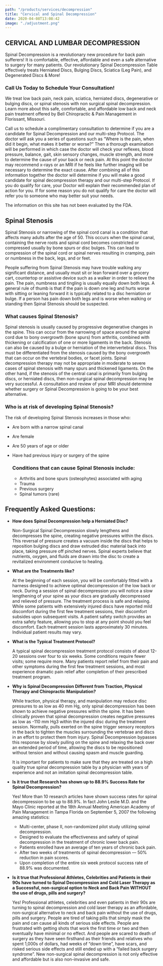 ```yaml
---
path: "/products/services/decompression"
title: "Cervical and Spinal Decompression"
date: 2020-04-08T13:08:42
image: "./adjustment.png"
---
```


## CERVICAL AND LUMBAR DECOMPRESSION

Spinal Decompression is a revolutionary new procedure for back pain sufferers! It is comfortable, effective, affordable and even a safe alternative to surgery for many patients. Our revolutionary Spinal Decompression Table effectively treats Herniated Discs, Bulging Discs, Sciatica (Leg Pain), and Degenerated Discs & More!

### Call Us Today to Schedule Your Consultation!

We treat low back pain, neck pain, sciatica, herniated discs, degenerative or bulging discs, or spinal stenosis with non surgical spinal decompression. Learn more about this safe, comfortable, and affordable low back and neck pain treatment offered by Bell Chiropractic & Pain Management in Florissant, Missouri.

Call us to schedule a complimentary consultation to determine if you are a candidate for Spinal Decompression and our multi-step Protocol. The doctor will ask you a series of questions such as “Where is the pain, when did it begin, what makes it better or worse?” Then a thorough examination will be performed in which case the doctor will check your reflexes, blood pressure, balance, gait, skin sensory changes, muscle strength, and more to determine the cause of your back or neck pain. At this point the doctor may recommend x-rays or an MRI if he feels like further imaging will be necessary to determine the exact cause. After combining all of this information together the doctor will determine if you will make a good candidate for spinal decompression therapy and our multi-step Protocol. If you do qualify for care, your Doctor will explain their recommended plan of action for you. If for some reason you do not qualify for care the doctor will refer you to someone who may better suit your needs.

The information on this site has not been evaluated by the FDA.

## Spinal Stenosis

Spinal Stenosis or narrowing of the spinal cord canal is a condition that affects many adults after the age of 50. This occurs when the spinal canal, containing the nerve roots and spinal cord becomes constricted or compressed usually by bone spurs or disc bulges. This can lead to compression of the spinal cord or spinal nerves resulting in cramping, pain or numbness in the back, legs, and or feet.

People suffering from Spinal Stenosis may have trouble walking any significant distance, and usually must sit or lean forward over a grocery cart, countertop or assistive device such as a walker in order to relieve the pain. The pain, numbness and tingling is usually equally down both legs. A general rule of thumb is that if the pain is down one leg and hurts worse with sitting or leaning forward it is typically related to a disc herniation or bulge. If a person has pain down both legs and is worse when walking or standing then Spinal Stenosis should be suspected.

### What causes Spinal Stenosis?

Spinal stenosis is usually caused by progressive degenerative changes in the spine. This can occur from the narrowing of space around the spinal cord due to bony overgrowth (bone spurs) from arthritis, combined with thickening or calcification of one or more ligaments in the back. Stenosis can also be caused by a bulge or herniation of the intervertebral discs. This must be differentiated from the stenosis caused by the bony overgrowth that can occur on the vertebral bodies, or facet joints. Spinal decompression therapy may not be appropriate in moderate to severe cases of spinal stenosis with many spurs and thickened ligaments. On the other hand, if the stenosis of the central canal is primarily from bulging discs, or herniated discs, then non-surgical spinal decompression may be very successful. A consultation and review of your MRI should determine whether surgery or Spinal Decompression is going to be your best alternative.

### Who is at risk of developing Spinal Stenosis?

The risk of developing Spinal Stenosis increases in those who:

- Are born with a narrow spinal canal
- Are female
- Are 50 years of age or older
- Have had previous injury or surgery of the spine

  ### Conditions that can cause Spinal Stenosis include:

  - Arthritis and bone spurs (osteophytes) associated with aging
  - Trauma
  - Previous surgery
  - Spinal tumors (rare)

## Frequently Asked Questions:

- **How does Spinal Decompression help a Herniated Disc?**

  Non-Surgical Spinal Decompression slowly lengthens and decompresses the spine, creating negative pressures within the discs. This reversal of pressure creates a vacuum inside the discs that helps to reposition bulging discs and draw extruded disc material back into place, taking pressure off pinched nerves. Spinal experts believe that nutrients, oxygen, and fluids are drawn into the disc to create a revitalized environment conducive to healing.

- **What are the Treatments like?**

  At the beginning of each session, you will be comfortably fitted with a harness designed to achieve optimal decompression of the low back or neck. During a session of spinal decompression you will notice a slow lengthening of your spine as your discs are gradually decompressed and relieved of pressure. The treatment process is safe and relaxing. While some patients with extensively injured discs have reported mild discomfort during the first few treatment sessions, their discomfort subsides upon subsequent visits. A patient safety switch provides an extra safety feature, allowing you to stop at any point should you feel discomfort. Each treatment session lasts approximately 30 minutes. Individual patient results may vary.

- **What is the Typical Treatment Protocol?**

  A typical spinal decompression treatment protocol consists of about 12-20 sessions over four to six weeks. Some conditions require fewer visits; some require more. Many patients report relief from their pain and other symptoms during the first few treatment sessions, and most experience dramatic pain relief after completion of their prescribed treatment program.

- **Why is Spinal Decompression Different from Traction, Physical Therapy and Chiropractic Manipulation?**

  While traction, physical therapy, and manipulation may reduce disc pressures to as low as 40 mm Hg, only spinal decompression has been shown to achieve negative pressures within the spine. It has been clinically proven that spinal decompression creates negative pressures as low as -110 mm Hg3 within the injured disc during the treatment session. Normally, pulls exerted on the spine trigger sensory receptors in the back to tighten the muscles surrounding the vertebrae and discs in an effort to protect them from injury. Spinal Decompression bypasses this response by slowly pulling on the spine and relaxing the back over an extended period of time, allowing the discs to be repositioned without tension and without causing spasm and muscle guarding.

  It is important for patients to make sure that they are treated on a high quality true spinal decompression table by a physician with years of experience and not an imitation spinal decompression table.

- **Is it true that Research has shown up to 88.9% Success Rate for Spinal Decompression?**

  Yes! More than 10 research articles have shown success rates for spinal decompression to be up to 88.9%. In fact John Leslie M.D. and the Mayo Clinic reported at the 18th Annual Meeting American Academy of Pain Management in Tampa Florida on September 5, 2007 the following amazing statistics:

  - Multi-center, phase II, non-randomized pilot study utilizing spinal decompression.
  - Designed to evaluate the effectiveness and safety of spinal decompression in the treatment of chronic lower back pain.
  - Patients enrolled have an average of ten years of chronic back pain.
  - After two weeks of treatments of spinal decompression — 50% reduction in pain scores.
  - Upon completion of the entire six week protocol success rate of 88.9% was documented.

- **Is it true that Professional Athletes, Celebrities and Patients in their 90s have turned to Spinal Decompression and Cold Laser Therapy as a Successful, non-surgical option to Neck and Back Pain WITHOUT the use of drugs, pills and surgery?**

  Yes! Professional athletes, celebrities and even patients in their 90s are turning to spinal decompression and cold laser therapy as an affordable, non-surgical alternative to neck and back pain without the use of drugs, pills and surgery. People are tired of taking pills that simply mask the pain and can cause all kinds of serious side effects. People are frustrated with getting shots that work the first time or two and then eventually have minimal or no effect. And people are scared to death of surgery as they have seen firsthand as their friends and relatives who spent 1,000s of dollars, had weeks of “down time”, have scars, and risked serious side effects and still ended up with a “failed back surgery syndrome”. New non-surgical spinal decompression is not only effective and affordable but is also non-invasive and safe.
